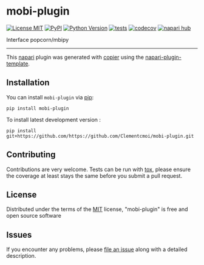 # mobi-plugin

[![License MIT](https://img.shields.io/pypi/l/mobi-plugin.svg?color=green)](https://github.com/https://github.com/Clementcmoi/mobi-plugin/raw/main/LICENSE)
[![PyPI](https://img.shields.io/pypi/v/mobi-plugin.svg?color=green)](https://pypi.org/project/mobi-plugin)
[![Python Version](https://img.shields.io/pypi/pyversions/mobi-plugin.svg?color=green)](https://python.org)
[![tests](https://github.com/https://github.com/Clementcmoi/mobi-plugin/workflows/tests/badge.svg)](https://github.com/https://github.com/Clementcmoi/mobi-plugin/actions)
[![codecov](https://codecov.io/gh/https://github.com/Clementcmoi/mobi-plugin/branch/main/graph/badge.svg)](https://codecov.io/gh/https://github.com/Clementcmoi/mobi-plugin)
[![napari hub](https://img.shields.io/endpoint?url=https://api.napari-hub.org/shields/mobi-plugin)](https://napari-hub.org/plugins/mobi-plugin)

Interface popcorn/mbipy

----------------------------------

This [napari] plugin was generated with [copier] using the [napari-plugin-template].

<!--
Don't miss the full getting started guide to set up your new package:
https://github.com/napari/napari-plugin-template#getting-started

and review the napari docs for plugin developers:
https://napari.org/stable/plugins/index.html
-->

## Installation

You can install `mobi-plugin` via [pip]:

    pip install mobi-plugin



To install latest development version :

    pip install git+https://github.com/https://github.com/Clementcmoi/mobi-plugin.git


## Contributing

Contributions are very welcome. Tests can be run with [tox], please ensure
the coverage at least stays the same before you submit a pull request.

## License

Distributed under the terms of the [MIT] license,
"mobi-plugin" is free and open source software

## Issues

If you encounter any problems, please [file an issue] along with a detailed description.

[napari]: https://github.com/napari/napari
[copier]: https://copier.readthedocs.io/en/stable/
[@napari]: https://github.com/napari
[MIT]: http://opensource.org/licenses/MIT
[BSD-3]: http://opensource.org/licenses/BSD-3-Clause
[GNU GPL v3.0]: http://www.gnu.org/licenses/gpl-3.0.txt
[GNU LGPL v3.0]: http://www.gnu.org/licenses/lgpl-3.0.txt
[Apache Software License 2.0]: http://www.apache.org/licenses/LICENSE-2.0
[Mozilla Public License 2.0]: https://www.mozilla.org/media/MPL/2.0/index.txt
[napari-plugin-template]: https://github.com/napari/napari-plugin-template

[file an issue]: https://github.com/https://github.com/Clementcmoi/mobi-plugin/issues

[napari]: https://github.com/napari/napari
[tox]: https://tox.readthedocs.io/en/latest/
[pip]: https://pypi.org/project/pip/
[PyPI]: https://pypi.org/
